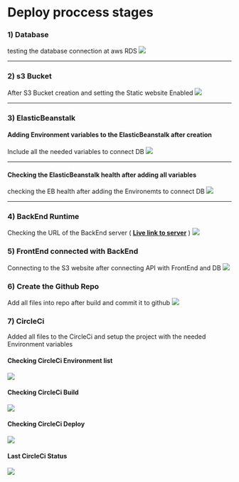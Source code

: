 # Deploy proccess stages

### 1) Database
testing the database connection at aws RDS
[![](https://burham.ml/snp/01.png)](https://burham.ml/snp/01.png)

----

### 2) s3 Bucket
After S3 Bucket creation and setting the Static website Enabled
[![](https://burham.ml/snp/02.png)](https://burham.ml/snp/02.png)

----

### 3) ElasticBeanstalk
#### Adding Environment variables to the ElasticBeanstalk after creation
Include all the needed variables to connect DB
[![](https://burham.ml/snp/03.png)](https://burham.ml/snp/03.png)

----

#### Checking the ElasticBeanstalk health after adding all variables
checking the EB health after adding the Environemts to connect DB
[![](https://burham.ml/snp/04.png)](https://burham.ml/snp/04.png)

----

### 4) BackEnd Runtime
Checking the URL of the BackEnd server ( **[Live link to server](http://udagram-api-dev.eba-q6dgcvjf.us-east-1.elasticbeanstalk.com/)** )
[![](https://burham.ml/snp/05.png)](https://burham.ml/snp/05.png)

### 5) FrontEnd connected with BackEnd
Connecting to the S3 website after connecting API with FrontEnd and DB
[![](https://burham.ml/snp/06.png)](https://burham.ml/snp/06.png)

### 6) Create the Github Repo
Add all files into repo after build and commit it to github 
[![](https://burham.ml/snp/07.png)](https://burham.ml/snp/07.png)

### 7) CircleCi
Added all files to the CircleCi and setup the project with the needed Environment variables
#### Checking CircleCi Environment list
[![](https://burham.ml/snp/11.png)](https://burham.ml/snp/11.png)

#### Checking CircleCi Build
[![](https://burham.ml/snp/08.png)](https://burham.ml/snp/08.png)

#### Checking CircleCi Deploy
[![](https://burham.ml/snp/09.png)](https://burham.ml/snp/09.png)

#### Last CircleCi Status
[![](https://burham.ml/snp/10.png?123)](https://burham.ml/snp/10.png?123)
